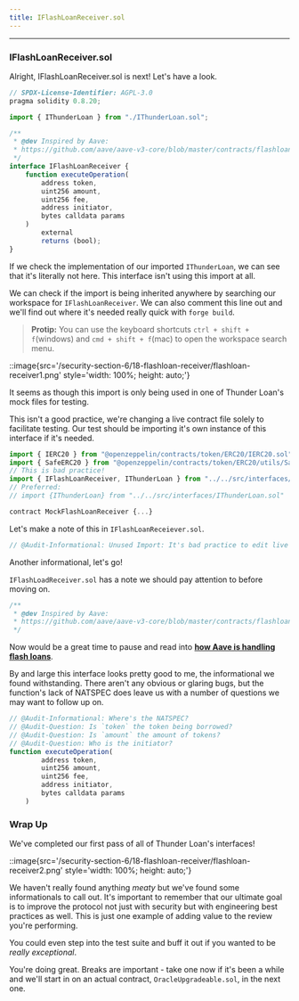 ```yaml
---
title: IFlashLoanReceiver.sol
---
```


---

### IFlashLoanReceiver.sol

Alright, IFlashLoanReceiver.sol is next! Let's have a look.

```js
// SPDX-License-Identifier: AGPL-3.0
pragma solidity 0.8.20;

import { IThunderLoan } from "./IThunderLoan.sol";

/**
 * @dev Inspired by Aave:
 * https://github.com/aave/aave-v3-core/blob/master/contracts/flashloan/interfaces/IFlashLoanReceiver.sol
 */
interface IFlashLoanReceiver {
    function executeOperation(
        address token,
        uint256 amount,
        uint256 fee,
        address initiator,
        bytes calldata params
    )
        external
        returns (bool);
}
```

If we check the implementation of our imported `IThunderLoan`, we can see that it's literally not here. This interface isn't using this import at all.

We can check if the import is being inherited anywhere by searching our workspace for `IFlashLoanReceiver`. We can also comment this line out and we'll find out where it's needed really quick with `forge build`.

> **Protip:** You can use the keyboard shortcuts `ctrl + shift + f`(windows) and `cmd + shift + f`(mac) to open the workspace search menu.

::image{src='/security-section-6/18-flashloan-receiver/flashloan-receiver1.png' style='width: 100%; height: auto;'}

It seems as though this import is only being used in one of Thunder Loan's mock files for testing.

This isn't a good practice, we're changing a live contract file solely to facilitate testing. Our test should be importing it's own instance of this interface if it's needed.

```js
import { IERC20 } from "@openzeppelin/contracts/token/ERC20/IERC20.sol";
import { SafeERC20 } from "@openzeppelin/contracts/token/ERC20/utils/SafeERC20.sol";
// This is bad practice!
import { IFlashLoanReceiver, IThunderLoan } from "../../src/interfaces/IFlashLoanReceiver.sol";
// Preferred:
// import {IThunderLoan} from "../../src/interfaces/IThunderLoan.sol"

contract MockFlashLoanReceiver {...}
```

Let's make a note of this in `IFlashLoanReceiever.sol`.

```js
// @Audit-Informational: Unused Import: It's bad practice to edit live code for tests/mocks, we must remove the import from `MockFlashLockReceiver.sol`
```

Another informational, let's go!

`IFlashLoadReceiver.sol` has a note we should pay attention to before moving on.

```js
/**
 * @dev Inspired by Aave:
 * https://github.com/aave/aave-v3-core/blob/master/contracts/flashloan/interfaces/IFlashLoanReceiver.sol
 */
```

Now would be a great time to pause and read into [**how Aave is handling flash loans**](https://github.com/aave/aave-v3-core/blob/master/contracts/flashloan/interfaces/IFlashLoanReceiver.sol).

By and large this interface looks pretty good to me, the informational we found withstanding. There aren't any obvious or glaring bugs, but the function's lack of NATSPEC does leave us with a number of questions we may want to follow up on.

```js
// @Audit-Informational: Where's the NATSPEC?
// @Audit-Question: Is `token` the token being borrowed?
// @Audit-Question: Is `amount` the amount of tokens?
// @Audit-Question: Who is the initiator?
function executeOperation(
        address token,
        uint256 amount,
        uint256 fee,
        address initiator,
        bytes calldata params
    )
```

### Wrap Up

We've completed our first pass of all of Thunder Loan's interfaces!

::image{src='/security-section-6/18-flashloan-receiver/flashloan-receiver2.png' style='width: 100%; height: auto;'}

We haven't really found anything _meaty_ but we've found some informationals to call out. It's important to remember that our ultimate goal is to improve the protocol not just with security but with engineering best practices as well. This is just one example of adding value to the review you're performing.

You could even step into the test suite and buff it out if you wanted to be _really exceptional_.

You're doing great. Breaks are important - take one now if it's been a while and we'll start in on an actual contract, `OracleUpgradeable.sol`, in the next one.
